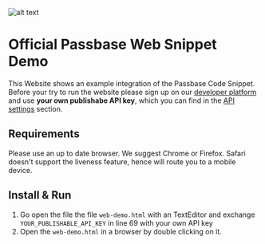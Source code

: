 ![alt text](https://passbase.com/assets-v2/images/meta.jpg "Passbase Header")

# Official Passbase Web Snippet Demo

This Website shows an example integration of the Passbase Code Snippet. Before your try to run the website please sign up on our [developer platform](https://app.passbase.com/signup) and use **your own publishabe API key**, which you can find in the [API settings](https://app.passbase.com/settings/api) section. 

## Requirements

Please use an up to date browser. We suggest Chrome or Firefox. Safari doesn't support the liveness feature, hence will route you to a mobile device.

## Install & Run

1. Go open the file the file `web-demo.html` with an TextEditor and exchange `YOUR_PUBLISHABLE_API_KEY` in line 69 with your own API key 
2. Open the `web-demo.html` in a browser by double clicking on it.


